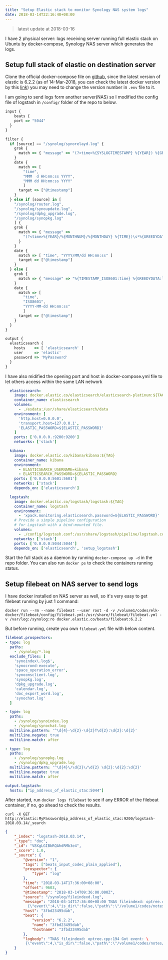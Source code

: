```yaml
---
title: "Setup Elastic stack to monitor Synology NAS system logs"
date: 2018-03-14T22:16:48+08:00
---
```


> latest update at 2018-03-16

I have 2 physical server: logs receiving server running full elastic stack on Ubuntu by docker-compose, Synology NAS server which generates the logs.

## Setup full stack of elastic on destination server

Clone the official docker-compose file on [github](https://github.com/elastic/stack-docker), since the latest version of elastic is 6.2.2 (as of 14-Mar-2018, you can check the latest docker version by this [link](https://www.docker.elastic.co/)) you may need to change the version number in `.env` file to it.

I am going to send logs form another server(NAS) so I modified the config file of logstash in `/config/` folder of the repo to below.

``` js
input {
    beats {
    port => "5044"
  }
}

filter {
  if [source] == "/synolog/synorelayd.log" {
    grok {
      match => { "message" => "(?<time>%{SYSLOGTIMESTAMP} %{YEAR}) %{GREEDYDATA:logbody}" }
    }
    date {
      match => [
        "time",
        "MMM  d HH:mm:ss YYYY",
        "MMM dd HH:mm:ss YYYY"
        ]
      target => ["@timestamp"]
    }
  } else if [source] in [
    "/synolog/router.log",
    "/synolog/synoupdate.log",
    "/synolog/dpkg_upgrade.log",
    "/synolog/synopkg.log"
    ] {
    grok {
      match => { "message" =>
        "(?<time>%{YEAR}/%{MONTHNUM}/%{MONTHDAY} %{TIME})\s*%{GREEDYDATA:logbody}"
      }
    }
    date {
      match => [ "time", "YYYY/MM/dd HH:mm:ss" ]
      target => ["@timestamp"]
    }
  } else {
    grok {
      match => { "message" => "%{TIMESTAMP_ISO8601:time} %{GREEDYDATA:logbody}" }
    }
    date {
      match => [
        "time",
        "ISO8601",
        "YYYY-MM-dd HH:mm:ss"
        ]
      target => ["@timestamp"]
    }
  }
}

output {
  elasticsearch {
    hosts    => [ 'elasticsearch' ]
    user     => 'elastic'
    password => 'MyPassword'
  }
}
```

I have also midified the opening port and host in docker-compose.yml file to let others access within the same LAN network

``` yml
  elasticsearch:
    image: docker.elastic.co/elasticsearch/elasticsearch-platinum:${TAG}
    container_name: elasticsearch
    volumes:
      - ./esdata:/usr/share/elasticsearch/data
    environment: [
      'http.host=0.0.0.0',
      'transport.host=127.0.0.1',
      'ELASTIC_PASSWORD=${ELASTIC_PASSWORD}'
    ]
    ports: ['0.0.0.0.:9200:9200']
    networks: ['stack']

  kibana:
    image: docker.elastic.co/kibana/kibana:${TAG}
    container_name: kibana
    environment:
      - ELASTICSEARCH_USERNAME=kibana
      - ELASTICSEARCH_PASSWORD=${ELASTIC_PASSWORD}
    ports: ['0.0.0.0:5601:5601']
    networks: ['stack']
    depends_on: ['elasticsearch']

  logstash:
    image: docker.elastic.co/logstash/logstash:${TAG}
    container_name: logstash
    environment:
      - 'xpack.monitoring.elasticsearch.password=${ELASTIC_PASSWORD}'
    # Provide a simple pipeline configuration
    # for Logstash with a bind-mounted file.
    volumes:
      - ./config/logstash.conf:/usr/share/logstash/pipeline/logstash.conf
    networks: ['stack']
    ports: ['0.0.0.0:5044:5044']
    depends_on: ['elasticsearch', 'setup_logstash']
```

Start the full stack as a daemon by running `docker-compose up -d` in the repo folder. You can also run `docker ps` to check the containers running status.

## Setup filebeat on NAS server to send logs

I have docker installed on NAS server as well, so it's very easy to get filebeat running by just 1 command:

`docker run --rm --name filebeat --user root -d -v /volume1/codes/elk-docker/filebeat/config/filebeat.yml:/usr/share/filebeat/filebeat.yml -v /var/log:/synolog:ro docker.elastic.co/beats/filebeat:6.2.2`

But before running, create you own `filebeat.yml` file with below content.

``` yml
filebeat.prospectors:
- type: log
  paths:
    - /synolog/*.log
  exclude_files: [
    'synoindex\.log$',
    'synocrond-execute',
    'space_operation_error',
    'synocmsclient.log',
    'synopkg.log',
    'dpkg_upgrade.log',
    'calendar.log',
    'doc_export_word.log',
    'synochat.log'
  ]

- type: log
  paths:
    - /synolog/synoindex.log
    - /synolog/synochat.log
  multiline.pattern: '^\d{4}-\d{2}-\d{2}T\d{2}:\d{2}:\d{2}'
  multiline.negate: true
  multiline.match: after

- type: log
  paths:
    - /synolog/synopkg.log
    - /synolog/dpkg_upgrade.log
  multiline.pattern: '^\d{4}\/\d{2}\/\d{2} \d{2}:\d{2}:\d{2}'
  multiline.negate: true
  multiline.match: after

output.logstash:
  hosts: ["ip_address_of_elastic_stac:5044"]
```

After started, run `docker logs filebeat` to see if any ERROR of the filebeat container, if no, go ahead to check the results.

`curl -X GET http://elastic:MyPassword@ip_address_of_elastic_stac:9200/logstash-2018.03.14/_search`

``` json
{
    "_index": "logstash-2018.03.14",
    "_type": "doc",
    "_id": "V8XgLGIBbRQAhdRMb3e4",
    "_score": 1.0,
    "_source": {
        "@version": "1",
        "tags": ["beats_input_codec_plain_applied"],
        "prospector": {
            "type": "log"
        },
        "time": "2018-03-14T17:36:00+08:00",
        "offset": 9603,
        "@timestamp": "2018-03-14T09:36:00.000Z",
        "source": "/synolog/fileindexd.log",
        "message": "2018-03-14T17:36:00+08:00 TNAS fileindexd: optree.cpp:194 Got event: \
          {\"event\":4,\"is_dir\":false,\"path\":\"/volume1/codes/notes/elk.md\"}",
        "host": "3fbd23495dab",
        "beat": {
            "version": "6.2.2",
            "name": "3fbd23495dab",
            "hostname": "3fbd23495dab"
        },
        "logbody": "TNAS fileindexd: optree.cpp:194 Got event: \
         {\"event\":4,\"is_dir\":false,\"path\":\"/volume1/codes/notes/elk.md\"}"
    }
}
```
